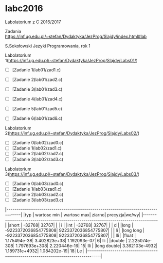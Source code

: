 # labc2016
Labolatorium z C 2016/2017

Zadania https://inf.ug.edu.pl/~stefan/Dydaktyka/JezProg/Slajdy/index.html#lab

S.Sokołowski
Jezyki Programowania, rok 1

Labolatorium 1(https://inf.ug.edu.pl/~stefan/Dydaktyka/JezProg/Slajdy/Labs01/)
* [ ] [Zadanie 1(lab01/zad1.c)
* [ ] [Zadanie 2(lab01/zad2.c)
* [ ] [Zadanie 3(lab01/zad3.c)
* [ ] [Zadanie 4(lab01/zad4.c)
* [ ] [Zadanie 5(lab01/zad5.c)
* [ ] [Zadanie 6(lab01/zad6.c)


Labolatorium 2(https://inf.ug.edu.pl/~stefan/Dydaktyka/JezProg/Slajdy/Labs02/)


* [ ] [Zadanie 0(lab02/zad0.c)
* [ ] [Zadanie 1(lab02/zad1.c)
* [ ] [Zadanie 2(lab02/zad2.c)
* [ ] [Zadanie 3(lab02/zad3.c)

Labolatorium 3(https://inf.ug.edu.pl/~stefan/Dydaktyka/JezProg/Slajdy/Labs03/)



* [ ] [Zadanie 0(lab03/zad0.c)
* [ ] [Zadanie 1(lab03/zad1.c)
* [ ] [Zadanie 2(lab03/zad2.c)
* [ ] [Zadanie 3(lab03/zad3.c)

|-------------------------------------------------------------------------------------|
|typ        |       wartosc min   |          wartosc max|       ziarno| precyzja|we/wy|
|-------------------------------------------------------------------------------------|
|short      |               -32768|                32767|             |         | i   |
|int        |               -32768|                32767|             |         | d   |
|long       | -9223372036854775808|  9223372036854775807|             |         | li  |
|long long  | -9223372036854775808|  9223372036854775807|             |         | lli |
|float      |         1.175494e-38|         3.402823e+38| 1.192093e-07|        6| lli |
|double     |        2.225074e-308|        1.797693e+308| 2.220446e-16|       15| lli |
|long double|       3.362103e-4932|       1.189731e+4932| 1.084202e-19|       18| Le  |
|-------------------------------------------------------------------------------------|
